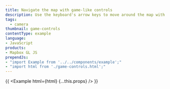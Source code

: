 ```yaml
---
title: Navigate the map with game-like controls
description: Use the keyboard's arrow keys to move around the map with game-like controls.
tags:
  - camera
thumbnail: game-controls
contentType: example
language:
- JavaScript
products:
- Mapbox GL JS
prependJs:
- "import Example from '../../components/example';"
- "import html from './game-controls.html';"
---
```


{{ <Example html={html} {...this.props} /> }}
